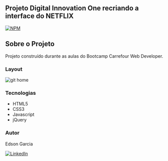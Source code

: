 ## Projeto Digital Innovation One recriando a interface do NETFLIX

[![NPM](https://img.shields.io/npm/l/sales?style=plastic)](https://github.com/Edsogarc/NetflixDio/blob/main/LICENSE)

## Sobre o Projeto
Projeto construído durante as aulas do Bootcamp Carrefour Web Developer.

### Layout
![git home](https://github.com/Edsogarc/NetflixDio/blob/main/assets/netflix.gif)


### Tecnologias

- HTML5
- CSS3
- Javascript
- jQuery

### Autor
Edson Garcia

[![LinkedIn](https://img.shields.io/badge/LinkedIn-0077B5?style=for-the-badge&logo=linkedin&logoColor=white)](https://www.linkedin.com/in/edsongarciadesousa/)
